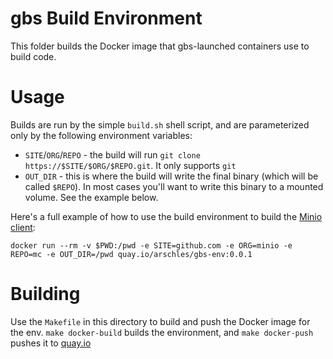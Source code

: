 # gbs Build Environment

This folder builds the Docker image that gbs-launched containers use to build code.

# Usage

Builds are run by the simple `build.sh` shell script, and are parameterized only by the following environment variables:

- `SITE`/`ORG`/`REPO` - the build will run `git clone https://$SITE/$ORG/$REPO.git`. It only supports `git`
- `OUT_DIR` - this is where the build will write the final binary (which will be called `$REPO`). In most cases you'll want to write this binary to a mounted volume. See the example below.

Here's a full example of how to use the build environment to build the [Minio client](https://github.com/minio/mc):

```console
docker run --rm -v $PWD:/pwd -e SITE=github.com -e ORG=minio -e REPO=mc -e OUT_DIR=/pwd quay.io/arschles/gbs-env:0.0.1
```

# Building

Use the `Makefile` in this directory to build and push the Docker image for the env. `make docker-build` builds the environment, and `make docker-push` pushes it to [quay.io](https://quay.io/arschles/gbs-env)
